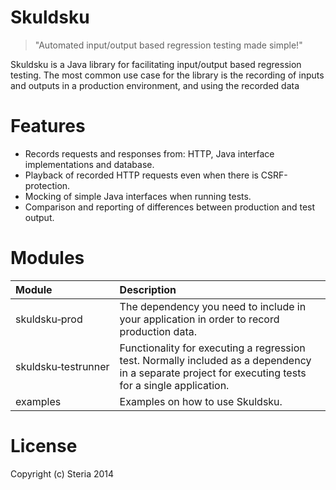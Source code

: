 Skuldsku
========

> "Automated input/output based regression testing made simple!"

Skuldsku is a Java library for facilitating input/output based regression testing. The most common use case for the library is the recording of inputs and outputs in a production environment, and using the recorded data

# Features
* Records requests and responses from: HTTP, Java interface implementations and database.
* Playback of recorded HTTP requests even when there is CSRF-protection.
* Mocking of simple Java interfaces when running tests.
* Comparison and reporting of differences between production and test output.

# Modules
|Module                   |Description|
|:------------------------|:----------|
|skuldsku&#8209;prod      |The dependency you need to include in your application in order to record production data.|
|skuldsku&#8209;testrunner|Functionality for executing a regression test. Normally included as a dependency in a separate project for executing tests for a single application.|
|examples                 |Examples on how to use Skuldsku.|


# License
Copyright (c) Steria 2014
